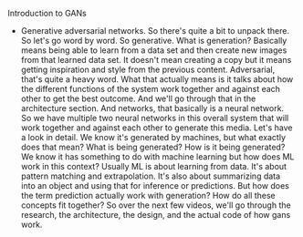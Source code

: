 Introduction to GANs
- Generative adversarial networks. So there's quite a bit to unpack there. So let's go word by word. So generative. What is generation? Basically means being able to learn from a data set and then create new images from that learned data set. It doesn't mean creating a copy but it means getting inspiration and style from the previous content. Adversarial, that's quite a heavy word. What that actually means is it talks about how the different functions of the system work together and against each other to get the best outcome. And we'll go through that in the architecture section. And networks, that basically is a neural network. So we have multiple two neural networks in this overall system that will work together and against each other to generate this media. Let's have a look in detail. We know it's generated by machines, but what exactly does that mean? What is being generated? How is it being generated? We know it has something to do with machine learning but how does ML work in this context? Usually ML is about learning from data. It's about pattern matching and extrapolation. It's also about summarizing data into an object and using that for inference or predictions. But how does the term prediction actually work with generation? How do all these concepts fit together? So over the next few videos, we'll go through the research, the architecture, the design, and the actual code of how gans work.